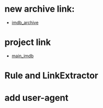 # new archive link:
- [imdb_archive](http://web.archive.org/web/20200715000935if_/https://www.imdb.com/search/title/?groups=top_250&sort=user_rating)

# project link
- [main_imdb](https://www.imdb.com/search/title/?genres=drama&groups=top_250&sort=user_rating,desc)

# Rule and LinkExtractor

# add user-agent